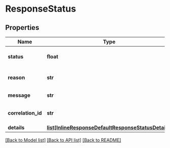 # ResponseStatus

## Properties
Name | Type | Description | Notes
------------ | ------------- | ------------- | -------------
**status** | **float** | HTTP Status code. | [optional] 
**reason** | **str** | Error Reason Code. | [optional] 
**message** | **str** | Error Message. | [optional] 
**correlation_id** | **str** | API correlation ID. | [optional] 
**details** | [**list[InlineResponseDefaultResponseStatusDetails]**](InlineResponseDefaultResponseStatusDetails.md) |  | [optional] 

[[Back to Model list]](../README.md#documentation-for-models) [[Back to API list]](../README.md#documentation-for-api-endpoints) [[Back to README]](../README.md)


